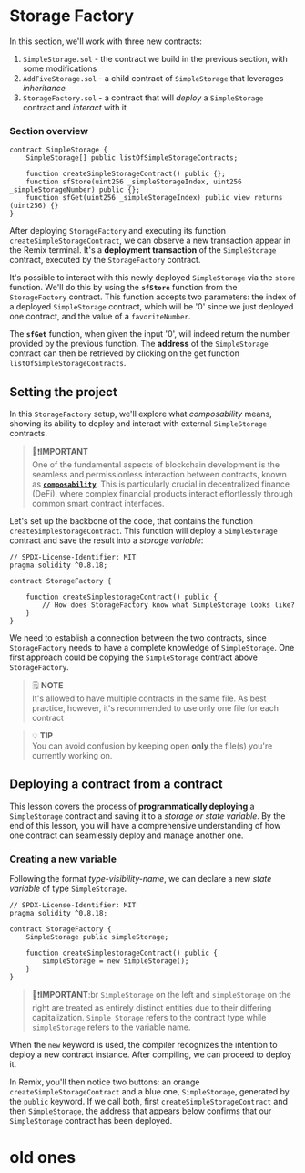 # Storage Factory

In this section, we'll work with three new contracts:

1. `SimpleStorage.sol` - the contract we build in the previous section, with some modifications
2. `AddFiveStorage.sol` - a child contract of `SimpleStorage` that leverages _inheritance_
3. `StorageFactory.sol` - a contract that will _deploy_ a `SimpleStorage` contract and _interact_ with it

### Section overview

```solidity
contract SimpleStorage {
    SimpleStorage[] public listOfSimpleStorageContracts;

    function createSimpleStorageContract() public {};
    function sfStore(uint256 _simpleStorageIndex, uint256 _simpleStorageNumber) public {};
    function sfGet(uint256 _simpleStorageIndex) public view returns (uint256) {}
}
```

After deploying `StorageFactory` and executing its function `createSimpleStorageContract`, we can observe a new transaction appear in the Remix terminal. It's a **deployment transaction** of the `SimpleStorage` contract, executed by the `StorageFactory` contract.

It's possible to interact with this newly deployed `SimpleStorage` via the `store` function. We'll do this by using the **`sfStore`** function from the `StorageFactory` contract. This function accepts two parameters: the index of a deployed `SimpleStorage` contract, which will be '0' since we just deployed one contract, and the value of a `favoriteNumber`.

The **`sfGet`** function, when given the input '0', will indeed return the number provided by the previous function. The **address** of the `SimpleStorage` contract can then be retrieved by clicking on the get function `listOfSimpleStorageContracts`.

## Setting the project

In this `StorageFactory` setup, we'll explore what _composability_ means, showing its ability to deploy and interact with external `SimpleStorage` contracts.

> 👀❗**IMPORTANT** <br />
> One of the fundamental aspects of blockchain development is the seamless and permissionless interaction between contracts, known as [**`composability`**](https://chain.link/techtalks/defi-composability). This is particularly crucial in decentralized finance (DeFi), where complex financial products interact effortlessly through common smart contract interfaces.

Let's set up the backbone of the code, that contains the function `createSimplestorageContract`. This function will deploy a `SimpleStorage` contract and save the result into a _storage variable_:

```solidity
// SPDX-License-Identifier: MIT
pragma solidity ^0.8.18;

contract StorageFactory {

    function createSimplestorageContract() public {
        // How does StorageFactory know what SimpleStorage looks like?
    }
}
```

We need to establish a connection between the two contracts, since `StorageFactory` needs to have a complete knowledge of `SimpleStorage`. One first approach could be copying the `SimpleStorage` contract above `StorageFactory`.

> 🗒️ **NOTE** <br />
> It's allowed to have multiple contracts in the same file. As best practice, however, it's recommended to use only one file for each contract

> 💡 **TIP** <br />
> You can avoid confusion by keeping open **only** the file(s) you're currently working on.

## Deploying a contract from a contract

This lesson covers the process of **programmatically deploying** a `SimpleStorage` contract and saving it to a _storage or state variable_. By the end of this lesson, you will have a comprehensive understanding of how one contract can seamlessly deploy and manage another one.

### Creating a new variable

Following the format _type-visibility-name_, we can declare a new _state variable_ of type `SimpleStorage`.

```solidity
// SPDX-License-Identifier: MIT
pragma solidity ^0.8.18;

contract StorageFactory {
    SimpleStorage public simpleStorage;

    function createSimplestorageContract() public {
        simpleStorage = new SimpleStorage();
    }
}
```

> 👀❗**IMPORTANT**:br
> `SimpleStorage` on the left and `simpleStorage` on the right are treated as entirely distinct entities due to their differing capitalization. `Simple Storage` refers to the contract type while `simpleStorage` refers to the variable name.

When the `new` keyword is used, the compiler recognizes the intention to deploy a new contract instance. After compiling, we can proceed to deploy it.

In Remix, you'll then notice two buttons: an orange `createSimpleStorageContract` and a blue one, `SimpleStorage`, generated by the `public` keyword. If we call both, first `createSimpleStorageContract` and then `SimpleStorage`, the address that appears below confirms that our `SimpleStorage` contract has been deployed.

# old ones

<!-- # Solidity

## Importing

we can import a contract .sol file into an other one. [learn more](https://solidity-by-example.org/import/)

```js
import './contract/SimpleStorage.sol';
```

and we can use the "**new**" keyword to have a object of the imported contract. [learn more](https://docs.soliditylang.org/en/latest/control-structures.html#creating-contracts-via-new)

```js
    SimpleStorage public simpleStorage = new SimpleStoreage();
```

## Interacting with other Contracts

in order to intract with other contract you need two things

1. address
2. ABI => Application Binary interface [learn more](https://docs.soliditylang.org/en/latest/abi-spec.html)

## Inheritance & Overrides

Contracts can inherit other contract by using the "**is**" keyword.

Function that is going to be overridden by a child contract must be declared as "**virtual**".

Function that is going to override a parent function must use the keyword "**override**".

[learn more about inheritance](https://solidity-by-example.org/inheritance/)

[learn more about function overriding](https://docs.soliditylang.org/en/latest/contracts.html#function-overriding/) -->
